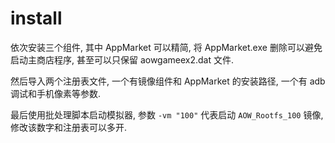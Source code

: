 # install

依次安装三个组件, 其中 AppMarket 可以精简, 将 AppMarket.exe 删除可以避免启动主商店程序, 甚至可以只保留 aowgameex2.dat 文件.

然后导入两个注册表文件, 一个有镜像组件和 AppMarket 的安装路径, 一个有 adb 调试和手机像素等参数.

最后使用批处理脚本启动模拟器, 参数 `-vm "100"` 代表启动 `AOW_Rootfs_100` 镜像, 修改该数字和注册表可以多开.


